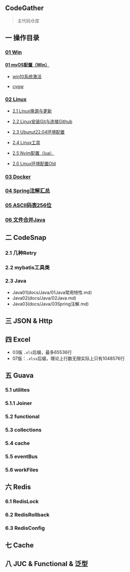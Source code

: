 ## CodeGather

> 主代码仓库


## 一 操作目录
### [01 Win](./docs/01Win.md)
#### [01 myOS配置（Win）](./docs/OrtherTools/【01】myOS配置_【others_20200121】.md)

+ [win10系统激活](./docs/OrtherTools/【01】myOS配置_【others_20200121】.md/#win10系统激活)

+ [cygw](./docs/OrtherTools/【01】myOS配置_【others_20200121】.md/###cygw)


### [02 Linux](./docs/02Linux.md)

+ [2.1 Linux换源与更新](./docs/Linux/01Linux换源与更新.md)

+ [2.2 Linux安装Git与连接Github](./docs/Linux/02Github与基础设置.md)

+ [2.3 Ubunut22.04环境配置](./docs/Linux/03Ubuntu环境构建.md)

+ [2.4 Linux工具](./docs/Linux/05Linux工具.md)

+ [2.5 Nvim配置（lua）](./docs/Linux/06Nvim配置（lua）.md)
+ [2.0 Linux环境配置Old](./docs/Linux/01Linux_Config_Old.md)

### [03 Docker](./docs/05Docker.md)
### [04 Spring注解汇总](docs/Java/03Spring注解.md)
### [05 ASCII码表256位](./docs/ASCII码表全256位.pdf)
### [06 文件合并Java](./docs/文件合并.md)

## 二 CodeSnap
### 2.1 几种Retry
### 2.2 mybatis工具类

### 2.3 Java

+ Java01(docs/Java/01Java常用特性.md)
+ Java02(docs/Java/02Java.md)
+ Java03(docs/Java/03Spring注解.md)

## 三 JSON & Http
## 四 Excel
+ 03版 `.xls`后缀，最多65536行
+ 07版：`.xlsx`后缀，理论上行数无限实际上只有1048576行

## 五 Guava

### 5.1 utilites

### 5.1.1 Joiner

### 5.2 functional

### 5.3 collections

### 5.4 cache

### 5.5 eventBus

### 5.6 workFiles


## 六 Redis
### 6.1 RedisLock
### 6.2 RedisRollback
### 6.3 RedisConfig
## 七 Cache
## 八 JUC & Functional & 泛型



